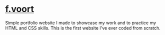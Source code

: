 # <a href="https://f.voort.me/">f.voort</a>

Simple portfolio website I made to showcase my work and to practice my HTML and CSS skills. This is the first website I've ever coded from scratch.
